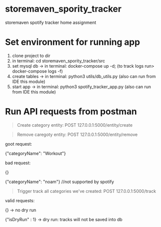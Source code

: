 # storemaven_spority_tracker
storemaven spotify tracker home assignment

# Set environment for running app
1. clone project to dir
2. in terminal: cd storemaven_spority_tracker/src
3. set mysql db -> in terminal: docker-compose up -d; (to track logs run> docker-compose logs -f)
4. create tables -> in terminal: python3 utils/db_utils.py (also can run from IDE this module)
5. start app -> in terminal: python3 spotify_tracker_app.py  (also can run from IDE this module)

# Run API requests from postman

>Create category entity:
POST 127.0.0.1:5000/entity/create

>Remove caregoty entity:
POST 127.0.0.1:5000/entity/remove

goot request:

{"categoryName": "Workout"}

bad request:

{}

{"categoryName": "noam"} //not supported by spotify

>Trigger track all categories we've created:
POST 127.0.0.1:5000/track

valid requests:

{} -> no dry run

{"isDryRun" : 1} -> dry run: tracks will not be saved into db
